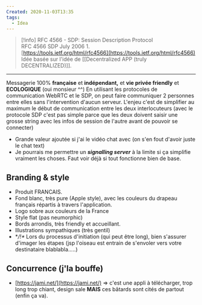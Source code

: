```yaml
---
Created: 2020-11-03T13:35
tags:
  - Idea
---
```

> [!info] RFC 4566 - SDP: Session Description Protocol  
> RFC 4566 SDP July 2006 1.  
> [https://tools.ietf.org/html/rfc4566](https://tools.ietf.org/html/rfc4566)  
Idée basée sur l'idée de [[Decentralized APP (truly DECENTRALIZED)]].
---
  
  
Messagerie 100% **française** et **indépendant,** et **vie privée friendly** et **ECOLOGIQUE** (oui monsieur ^^)
En utilisant les protocoles de communication WebRTC et le SDP, on peut faire communiquer 2 personnes entre elles sans l'intervention d'aucun serveur.
L'enjeu c'est de simplifier au maximum le début de communication entre les deux interlocuteurs (avec le protocole SDP c'est pas simple parce que les deux doivent saisir une grosse string avec les infos de session de l'autre avant de pouvoir se connecter)
- Grande valeur ajoutée si j'ai le vidéo chat avec (on s'en fout d'avoir juste le chat text)
- Je pourrais me permettre un **_signalling server_** à la limite si ça simplifie vraiment les choses. Faut voir déjà si tout fonctionne bien de base.
  
## Branding & style
- Produit FRANCAIS.
- Fond blanc, très pure (Apple style), avec les couleurs du drapeau français répartis à travers l'application.
- Logo sobre aux couleurs de la France
- Style flat (pas neumorphic)
- Bords arrondis, très friendly et accueillant.
- Illustrations sympathiques (très gentil)
- **/!\** Lors du processus d'initiation (qui peut être long), bien s'assurer d'imager les étapes (jsp l'oiseau est entrain de s'envoler vers votre destinataire blablabla.....)
  
## Concurrence (j'la bouffe)
- [https://jami.net/](https://jami.net/) ⇒ c'est une appli à télécharger, trop long trop chiant, design sale **MAIS** ces bâtards sont cités de partout (enfin ça va).